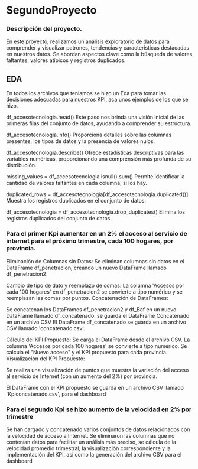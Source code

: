 # SegundoProyecto
### Descripción del proyecto.
En este proyecto, realizamos un análisis exploratorio de datos para comprender y visualizar patrones, tendencias y características destacadas en nuestros datos. Se abordan aspectos clave como la búsqueda de valores faltantes, valores atípicos y registros duplicados.
## EDA
En todos los archivos que teniamos se hizo un Eda para tomar las decisiones adecuadas para nuestros KPI, aca unos ejemplos de los que se hizo.

df_accesotecnologia.head()
Este paso nos brinda una visión inicial de las primeras filas del conjunto de datos, ayudando a comprender su estructura.

df_accesotecnologia.info()
Proporciona detalles sobre las columnas presentes, los tipos de datos y la presencia de valores nulos.

df_accesotecnologia.describe()
Ofrece estadísticas descriptivas para las variables numéricas, proporcionando una comprensión más profunda de su distribución.

missing_values = df_accesotecnologia.isnull().sum()
Permite identificar la cantidad de valores faltantes en cada columna, si los hay.

duplicated_rows = df_accesotecnologia[df_accesotecnologia.duplicated()]
Muestra los registros duplicados en el conjunto de datos.

df_accesotecnologia = df_accesotecnologia.drop_duplicates()
Elimina los registros duplicados del conjunto de datos.

### Para el primer Kpi aumentar en un 2% el acceso al servicio de internet para el próximo trimestre, cada 100 hogares, por provincia.

Eliminación de Columnas sin Datos:
Se eliminan columnas sin datos en el DataFrame df_penetracion, creando un nuevo DataFrame llamado df_penetracion2.

Cambio de tipo de dato y reemplazo de comas:
La columna 'Accesos por cada 100 hogares' en df_penetracion2 se convierte a tipo numérico y se reemplazan las comas por puntos.
Concatenación de DataFrames:

Se concatenan los DataFrames df_penetracion2 y df_Baf en un nuevo DataFrame llamado df_concatenado.
se guarda el DataFrame Concatenado en un archivo CSV El DataFrame df_concatenado se guarda en un archivo CSV llamado 'concatenado.csv'.

Cálculo del KPI Propuesto:
Se carga el DataFrame desde el archivo CSV.
La columna 'Accesos por cada 100 hogares' se convierte a tipo numérico.
Se calcula el "Nuevo acceso" y el KPI propuesto para cada provincia.
Visualización del KPI Propuesto:

Se realiza una visualización de puntos que muestra la variación del acceso al servicio de Internet (con un aumento del 2%) por provincia.

El DataFrame con el KPI propuesto se guarda en un archivo CSV llamado 'Kpiconcatenado.csv', para el dashboard

### Para el segundo Kpi se hizo  aumento de la velocidad en 2% por trimestre
Se han cargado y concatenado varios conjuntos de datos relacionados con la velocidad de acceso a Internet.
Se eliminaron las columnas que no contenían datos para facilitar un análisis más preciso, se cálcula de la velocidad promedio trimestral, la visualización correspondiente y la implementación del KPI, así como la generación del archivo CSV para el dashboard
